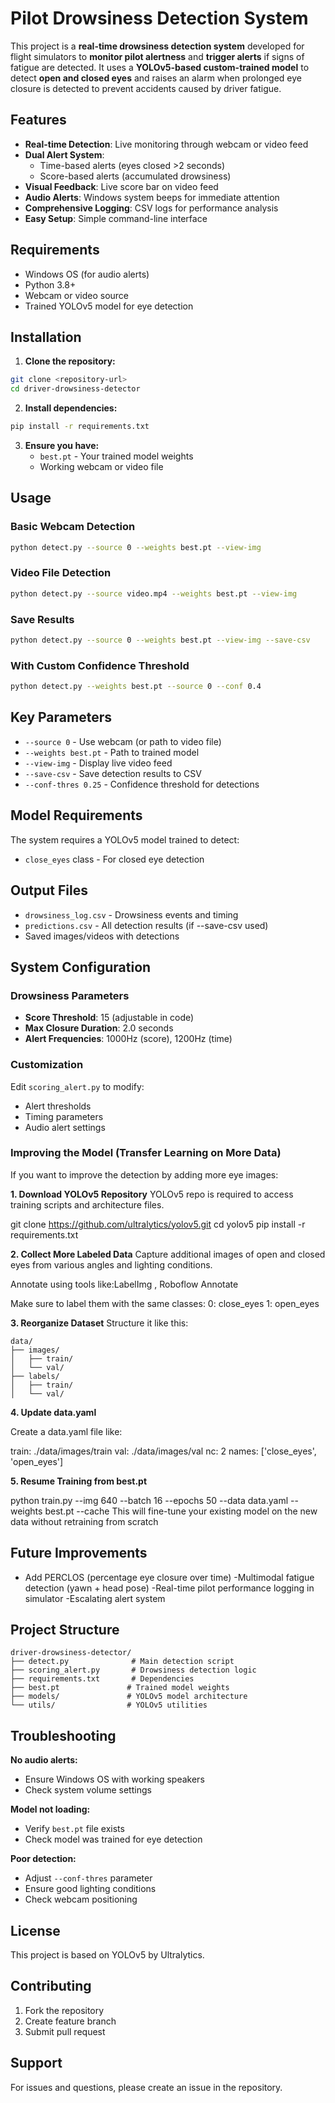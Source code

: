  # Pilot Drowsiness Detection System   
 
 This project is a **real-time drowsiness detection system** developed for flight simulators to **monitor pilot alertness** and **trigger alerts** if signs of fatigue are detected. It uses a **YOLOv5-based custom-trained model** to detect **open and closed eyes** and raises an alarm when prolonged eye closure is detected to prevent accidents caused by driver fatigue. 

## Features

- **Real-time Detection**: Live monitoring through webcam or video feed
- **Dual Alert System**: 
  - Time-based alerts (eyes closed >2 seconds)
  - Score-based alerts (accumulated drowsiness)
- **Visual Feedback**: Live score bar on video feed
- **Audio Alerts**: Windows system beeps for immediate attention
- **Comprehensive Logging**: CSV logs for performance analysis
- **Easy Setup**: Simple command-line interface

## Requirements

- Windows OS (for audio alerts)
- Python 3.8+
- Webcam or video source
- Trained YOLOv5 model for eye detection

## Installation

1. **Clone the repository:**
```bash
git clone <repository-url>
cd driver-drowsiness-detector
```

2. **Install dependencies:**
```bash
pip install -r requirements.txt
```

3. **Ensure you have:**
   - `best.pt` - Your trained model weights
   - Working webcam or video file

## Usage

### Basic Webcam Detection
```bash
python detect.py --source 0 --weights best.pt --view-img
```

### Video File Detection
```bash
python detect.py --source video.mp4 --weights best.pt --view-img
```

### Save Results
```bash
python detect.py --source 0 --weights best.pt --view-img --save-csv
```

### With Custom Confidence Threshold
```bash
python detect.py --weights best.pt --source 0 --conf 0.4
```

## Key Parameters

- `--source 0` - Use webcam (or path to video file)
- `--weights best.pt` - Path to trained model
- `--view-img` - Display live video feed
- `--save-csv` - Save detection results to CSV
- `--conf-thres 0.25` - Confidence threshold for detections

## Model Requirements

The system requires a YOLOv5 model trained to detect:
- `close_eyes` class - For closed eye detection

## Output Files

- `drowsiness_log.csv` - Drowsiness events and timing
- `predictions.csv` - All detection results (if --save-csv used)
- Saved images/videos with detections

## System Configuration

### Drowsiness Parameters
- **Score Threshold**: 15 (adjustable in code)
- **Max Closure Duration**: 2.0 seconds
- **Alert Frequencies**: 1000Hz (score), 1200Hz (time)

### Customization
Edit `scoring_alert.py` to modify:
- Alert thresholds
- Timing parameters
- Audio alert settings

### Improving the Model (Transfer Learning on More Data)
If you want to improve the detection by adding more eye images:

**1. Download YOLOv5 Repository**
YOLOv5 repo is required to access training scripts and architecture files.

git clone https://github.com/ultralytics/yolov5.git
cd yolov5
pip install -r requirements.txt

**2. Collect More Labeled Data**
Capture additional images of open and closed eyes from various angles and lighting conditions.

Annotate using tools like:LabelImg , Roboflow Annotate

Make sure to label them with the same classes:
0: close_eyes
1: open_eyes

**3. Reorganize Dataset**
Structure it like this:

```
data/
├── images/
│   ├── train/
│   └── val/
├── labels/
│   ├── train/
│   └── val/

```

**4. Update data.yaml**

Create a data.yaml file like:

train: ./data/images/train
val: ./data/images/val
nc: 2
names: ['close_eyes', 'open_eyes']

**5. Resume Training from best.pt**

python train.py --img 640 --batch 16 --epochs 50 --data data.yaml --weights best.pt --cache
This will fine-tune your existing model on the new data without retraining from scratch 

## Future Improvements

- Add PERCLOS (percentage eye closure over time)
-Multimodal fatigue detection (yawn + head pose)
-Real-time pilot performance logging in simulator
-Escalating alert system

## Project Structure

```
driver-drowsiness-detector/
├── detect.py              # Main detection script
├── scoring_alert.py       # Drowsiness detection logic
├── requirements.txt       # Dependencies
├── best.pt               # Trained model weights
├── models/               # YOLOv5 model architecture
└── utils/                # YOLOv5 utilities
```

## Troubleshooting

**No audio alerts:**
- Ensure Windows OS with working speakers
- Check system volume settings

**Model not loading:**
- Verify `best.pt` file exists
- Check model was trained for eye detection

**Poor detection:**
- Adjust `--conf-thres` parameter
- Ensure good lighting conditions
- Check webcam positioning

## License

This project is based on YOLOv5 by Ultralytics.

## Contributing

1. Fork the repository
2. Create feature branch
3. Submit pull request

## Support

For issues and questions, please create an issue in the repository.